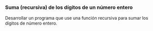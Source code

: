 ### Suma (recursiva) de los dígitos de un número entero
Desarrollar un programa que use una función recursiva para sumar los dígitos de número entero.
